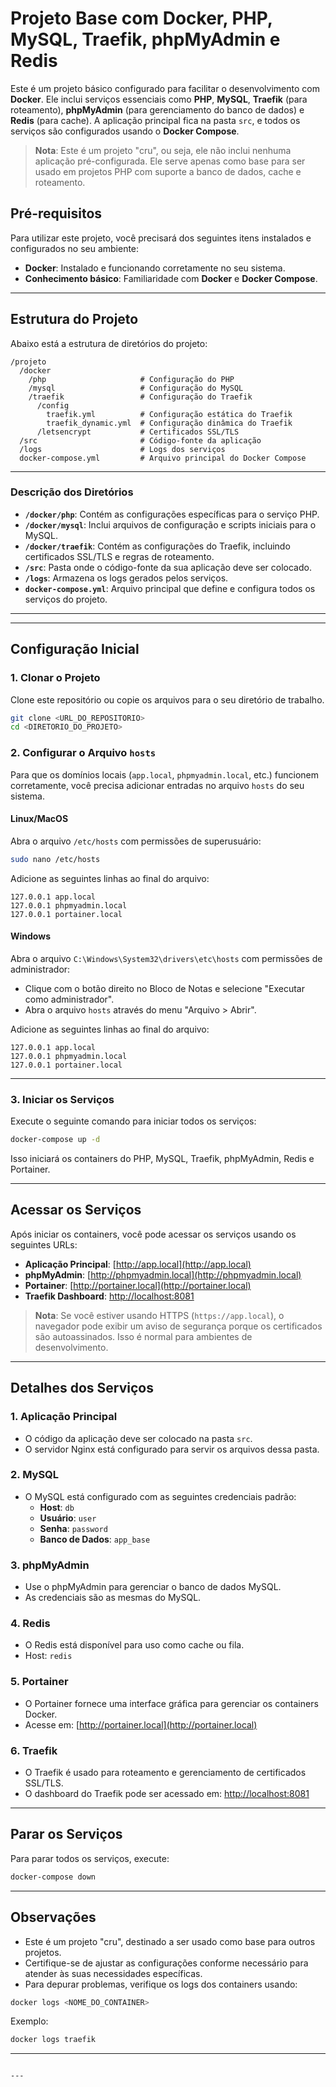 

# Projeto Base com Docker, PHP, MySQL, Traefik, phpMyAdmin e Redis

Este é um projeto básico configurado para facilitar o desenvolvimento com **Docker**. Ele inclui serviços essenciais como **PHP**, **MySQL**, **Traefik** (para roteamento), **phpMyAdmin** (para gerenciamento do banco de dados) e **Redis** (para cache). A aplicação principal fica na pasta `src`, e todos os serviços são configurados usando o **Docker Compose**.

> **Nota**: Este é um projeto "cru", ou seja, ele não inclui nenhuma aplicação pré-configurada. Ele serve apenas como base para ser usado em projetos PHP com suporte a banco de dados, cache e roteamento.


## Pré-requisitos

Para utilizar este projeto, você precisará dos seguintes itens instalados e configurados no seu ambiente:

- **Docker**: Instalado e funcionando corretamente no seu sistema.
- **Conhecimento básico**: Familiaridade com **Docker** e **Docker Compose**.

---

## Estrutura do Projeto

Abaixo está a estrutura de diretórios do projeto:

```
/projeto
  /docker
    /php                     # Configuração do PHP
    /mysql                   # Configuração do MySQL
    /traefik                 # Configuração do Traefik
      /config
        traefik.yml          # Configuração estática do Traefik
        traefik_dynamic.yml  # Configuração dinâmica do Traefik
      /letsencrypt           # Certificados SSL/TLS
  /src                       # Código-fonte da aplicação
  /logs                      # Logs dos serviços
  docker-compose.yml         # Arquivo principal do Docker Compose
```

---

### Descrição dos Diretórios

- **`/docker/php`**: Contém as configurações específicas para o serviço PHP.
- **`/docker/mysql`**: Inclui arquivos de configuração e scripts iniciais para o MySQL.
- **`/docker/traefik`**: Contém as configurações do Traefik, incluindo certificados SSL/TLS e regras de roteamento.
- **`/src`**: Pasta onde o código-fonte da sua aplicação deve ser colocado.
- **`/logs`**: Armazena os logs gerados pelos serviços.
- **`docker-compose.yml`**: Arquivo principal que define e configura todos os serviços do projeto.

---

---

## Configuração Inicial

### 1. Clonar o Projeto
Clone este repositório ou copie os arquivos para o seu diretório de trabalho.

```bash
git clone <URL_DO_REPOSITORIO>
cd <DIRETORIO_DO_PROJETO>
```

### 2. Configurar o Arquivo `hosts`

Para que os domínios locais (`app.local`, `phpmyadmin.local`, etc.) funcionem corretamente, você precisa adicionar entradas no arquivo `hosts` do seu sistema.

#### **Linux/MacOS**
Abra o arquivo `/etc/hosts` com permissões de superusuário:

```bash
sudo nano /etc/hosts
```

Adicione as seguintes linhas ao final do arquivo:

```
127.0.0.1 app.local
127.0.0.1 phpmyadmin.local
127.0.0.1 portainer.local
```

#### **Windows**
Abra o arquivo `C:\Windows\System32\drivers\etc\hosts` com permissões de administrador:
- Clique com o botão direito no Bloco de Notas e selecione "Executar como administrador".
- Abra o arquivo `hosts` através do menu "Arquivo > Abrir".

Adicione as seguintes linhas ao final do arquivo:

```
127.0.0.1 app.local
127.0.0.1 phpmyadmin.local
127.0.0.1 portainer.local
```

---

### 3. Iniciar os Serviços

Execute o seguinte comando para iniciar todos os serviços:

```bash
docker-compose up -d
```

Isso iniciará os containers do PHP, MySQL, Traefik, phpMyAdmin, Redis e Portainer.

---

## Acessar os Serviços

Após iniciar os containers, você pode acessar os serviços usando os seguintes URLs:

- **Aplicação Principal**: [http://app.local](http://app.local)
- **phpMyAdmin**: [http://phpmyadmin.local](http://phpmyadmin.local)
- **Portainer**: [http://portainer.local](http://portainer.local)
- **Traefik Dashboard**: [http://localhost:8081](http://localhost:8081)

> **Nota**: Se você estiver usando HTTPS (`https://app.local`), o navegador pode exibir um aviso de segurança porque os certificados são autoassinados. Isso é normal para ambientes de desenvolvimento.

---

## Detalhes dos Serviços

### 1. **Aplicação Principal**
- O código da aplicação deve ser colocado na pasta `src`.
- O servidor Nginx está configurado para servir os arquivos dessa pasta.

### 2. **MySQL**
- O MySQL está configurado com as seguintes credenciais padrão:
  - **Host**: `db`
  - **Usuário**: `user`
  - **Senha**: `password`
  - **Banco de Dados**: `app_base`

### 3. **phpMyAdmin**
- Use o phpMyAdmin para gerenciar o banco de dados MySQL.
- As credenciais são as mesmas do MySQL.

### 4. **Redis**
- O Redis está disponível para uso como cache ou fila.
- Host: `redis`

### 5. **Portainer**
- O Portainer fornece uma interface gráfica para gerenciar os containers Docker.
- Acesse em: [http://portainer.local](http://portainer.local)

### 6. **Traefik**
- O Traefik é usado para roteamento e gerenciamento de certificados SSL/TLS.
- O dashboard do Traefik pode ser acessado em: [http://localhost:8081](http://localhost:8081)

---

## Parar os Serviços

Para parar todos os serviços, execute:

```bash
docker-compose down
```

---

## Observações

- Este é um projeto "cru", destinado a ser usado como base para outros projetos.
- Certifique-se de ajustar as configurações conforme necessário para atender às suas necessidades específicas.
- Para depurar problemas, verifique os logs dos containers usando:

```bash
docker logs <NOME_DO_CONTAINER>
```

Exemplo:

```bash
docker logs traefik
```

---
```

---
